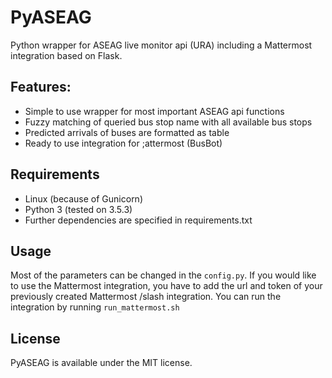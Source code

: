 # PyASEAG
Python wrapper for ASEAG live monitor api (URA) including a Mattermost integration based on Flask.

## Features:
* Simple to use wrapper for most important ASEAG api functions
* Fuzzy matching of queried bus stop name with all available bus stops
* Predicted arrivals of buses are formatted as table
* Ready to use integration for ;attermost (BusBot)

## Requirements
* Linux (because of Gunicorn)
* Python 3 (tested on 3.5.3)
* Further dependencies are specified in requirements.txt

## Usage
Most of the parameters can be changed in the `config.py`. If you would like to use the Mattermost integration, you have
to add the url and token of your previously created Mattermost /slash integration. You can run the integration by
running `run_mattermost.sh`

## License
PyASEAG is available under the MIT license.
